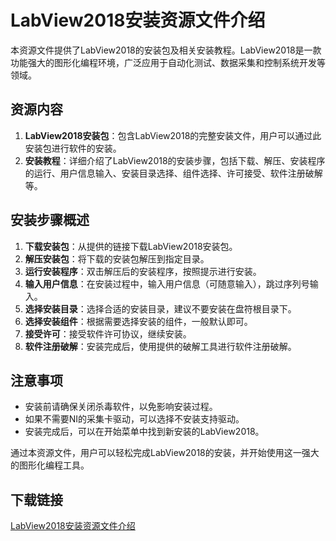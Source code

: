 # LabView2018安装资源文件介绍

本资源文件提供了LabView2018的安装包及相关安装教程。LabView2018是一款功能强大的图形化编程环境，广泛应用于自动化测试、数据采集和控制系统开发等领域。

## 资源内容

1. **LabView2018安装包**：包含LabView2018的完整安装文件，用户可以通过此安装包进行软件的安装。
2. **安装教程**：详细介绍了LabView2018的安装步骤，包括下载、解压、安装程序的运行、用户信息输入、安装目录选择、组件选择、许可接受、软件注册破解等。

## 安装步骤概述

1. **下载安装包**：从提供的链接下载LabView2018安装包。
2. **解压安装包**：将下载的安装包解压到指定目录。
3. **运行安装程序**：双击解压后的安装程序，按照提示进行安装。
4. **输入用户信息**：在安装过程中，输入用户信息（可随意输入），跳过序列号输入。
5. **选择安装目录**：选择合适的安装目录，建议不要安装在盘符根目录下。
6. **选择安装组件**：根据需要选择安装的组件，一般默认即可。
7. **接受许可**：接受软件许可协议，继续安装。
8. **软件注册破解**：安装完成后，使用提供的破解工具进行软件注册破解。

## 注意事项

- 安装前请确保关闭杀毒软件，以免影响安装过程。
- 如果不需要NI的采集卡驱动，可以选择不安装支持驱动。
- 安装完成后，可以在开始菜单中找到新安装的LabView2018。

通过本资源文件，用户可以轻松完成LabView2018的安装，并开始使用这一强大的图形化编程工具。

## 下载链接

[LabView2018安装资源文件介绍](https://pan.quark.cn/s/de4591116250)